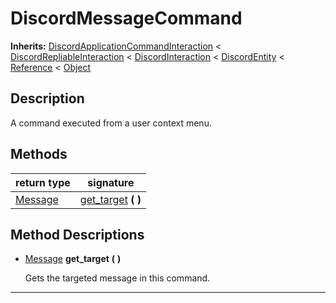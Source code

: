  
# DiscordMessageCommand
  
**Inherits:** [DiscordApplicationCommandInteraction](./class_discordapplicationcommandinteraction.md) < [DiscordRepliableInteraction](./class_discordrepliableinteraction.md) < [DiscordInteraction](./class_discordinteraction.md) < [DiscordEntity](./class_discordentity.md) < [Reference](https://docs.godotengine.org/en/3.5/classes/class_reference.html) < [Object](https://docs.godotengine.org/en/3.5/classes/class_object.html)  
  
  
## Description
  
A command executed from a user context menu.  
  
## Methods
  
| return type                   | signature                                      |
|-------------------------------|------------------------------------------------|
| [Message](./class_message.md) | [get\_target](#method-get-target) **(**  **)** |  
  
## Method Descriptions
  
- <a name="method-get-target"></a>[Message](./class_message.md) **get\_target** **(**  **)**  
  
	Gets the targeted message in this command.  
________________

  
